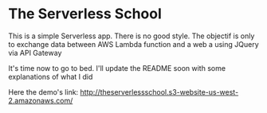 # The Serverless School
This is a simple Serverless app.
There is no good style.
The objectif is only to exchange data between AWS Lambda function and a web a using JQuery via API Gateway


It's time now to go to bed.
I'll update the README soon with some explanations of what I did



Here the demo's link:
http://theserverlessschool.s3-website-us-west-2.amazonaws.com/

